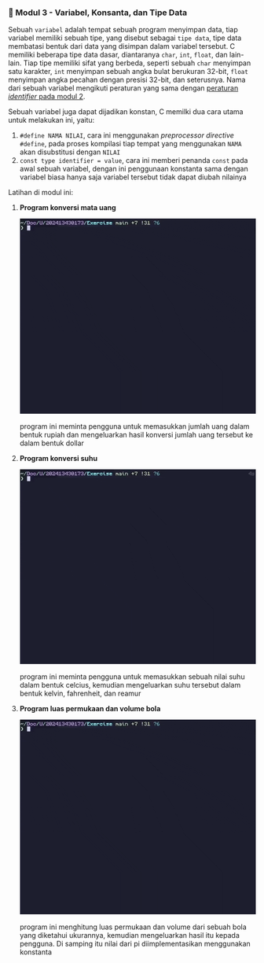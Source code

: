 ### 💾 Modul 3 - Variabel, Konsanta, dan Tipe Data

Sebuah `variabel` adalah tempat sebuah program menyimpan data, tiap variabel
memiliki sebuah tipe, yang disebut sebagai `tipe data`, tipe data membatasi
bentuk dari data yang disimpan dalam variabel tersebut. C memiliki beberapa
tipe data dasar, diantaranya `char`, `int`, `float`, dan lain-lain. Tiap tipe
memiliki sifat yang berbeda, seperti sebuah `char` menyimpan satu karakter,
`int` menyimpan sebuah angka bulat berukuran 32-bit, `float` menyimpan angka
pecahan dengan presisi 32-bit, dan seterusnya. Nama dari sebuah variabel
mengikuti peraturan yang sama dengan [peraturan _identifier_ pada modul
2](/Modul%2002%20Pemrograman%20Dasar%20C).

Sebuah variabel juga dapat dijadikan konstan, C memilki dua cara utama untuk
melakukan ini, yaitu:

1. `#define NAMA NILAI`, cara ini menggunakan _preprocessor directive_
   `#define`, pada proses kompilasi tiap tempat yang menggunakan `NAMA`
   akan disubstitusi dengan `NILAI`
2. `const type identifier = value`, cara ini memberi penanda `const` pada awal
   sebuah variabel, dengan ini penggunaan konstanta sama dengan variabel biasa
   hanya saja variabel tersebut tidak dapat diubah nilainya

Latihan di modul ini:

1. **Program konversi mata uang**

   <div align='center'>
      <img src="/assets/Modul_3_Jobsheet_1.gif" width="540" />
   </div>

   program ini meminta pengguna untuk memasukkan jumlah uang dalam bentuk
   rupiah dan mengeluarkan hasil konversi jumlah uang tersebut ke dalam bentuk
   dollar

2. **Program konversi suhu**

   <div align='center'>
      <img src="/assets/Modul_3_Jobsheet_2.gif" width="540" />
   </div>

   program ini meminta pengguna untuk memasukkan sebuah nilai suhu dalam bentuk
   celcius, kemudian mengeluarkan suhu tersebut dalam bentuk kelvin,
   fahrenheit, dan reamur

3. **Program luas permukaan dan volume bola**

   <div align='center'>
      <img src="/assets/Modul_3_Jobsheet_3.gif" width="540" />
   </div>

   program ini menghitung luas permukaan dan volume dari sebuah bola yang
   diketahui ukurannya, kemudian mengeluarkan hasil itu kepada pengguna. Di
   samping itu nilai dari pi diimplementasikan menggunakan konstanta

